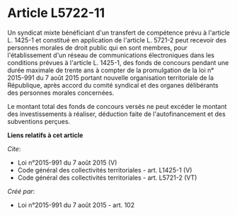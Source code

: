 # Article L5722-11

Un syndicat mixte bénéficiant d'un transfert de compétence prévu à l'article L. 1425-1 et constitué en application de
l'article L. 5721-2 peut recevoir des personnes morales de droit public qui en sont membres, pour l'établissement d'un réseau
de communications électroniques dans les conditions prévues à l'article L. 1425-1, des fonds de concours pendant une durée
maximale de trente ans à compter de la promulgation de la loi n° 2015-991 du 7 août 2015 portant nouvelle organisation
territoriale de la République, après accord du comité syndical et des organes délibérants des personnes morales concernées. 

Le montant total des fonds de concours versés ne peut excéder le montant des investissements à réaliser, déduction faite de
l'autofinancement et des subventions perçues.

**Liens relatifs à cet article**

_Cite_:

  - Loi n°2015-991 du 7 août 2015 (V)
  - Code général des collectivités territoriales - art. L1425-1 (V)
  - Code général des collectivités territoriales - art. L5721-2 (VT)

_Créé par_:

  - Loi n°2015-991 du 7 août 2015 - art. 102
